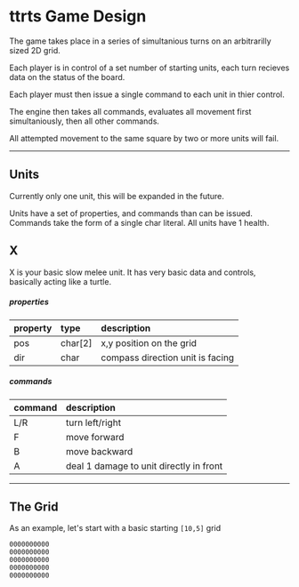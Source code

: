 ttrts Game Design
=================

The game takes place in a series of simultanious turns on an arbitrarilly sized 2D grid.

Each player is in control of a set number of starting units, each turn recieves data on the status of the board.

Each player must then issue a single command to each unit in thier control.

The engine then takes all commands, evaluates all movement first simultaniously, then all other commands.

All attempted movement to the same square by two or more units will fail.

--------------------------------------------------------
Units
-----

Currently only one unit, this will be expanded in the future.

Units have a set of properties, and commands than can be issued. 
Commands take the form of a single char literal.
All units have 1 health.


## X
X is your basic slow melee unit. It has very basic data and controls, basically acting like a turtle.

##### properties
| property | type    | description                       |
|:---------|:--------|:----------------------------------|
| pos      | char[2] | x,y position on the grid          |
| dir      | char    | compass direction unit is facing  |

##### commands
| command  | description                                 |
|:---------|:--------------------------------------------|
| L/R      | turn left/right                             |
| F        | move forward                                |
| B        | move backward                               |
| A        | deal 1 damage to unit directly in front     |

--------------------------------------------------------
The Grid
--------

As an example, let's start with a basic starting `[10,5]` grid
````
0000000000
0000000000
0000000000
0000000000
0000000000
````
